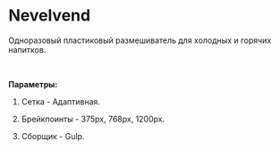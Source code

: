 # Nevelvend
Одноразовый пластиковый размешиватель для холодных и горячих напитков.

<br>

<b>Параметры:</b>

1) Сетка - Адаптивная.

2) Брейкпоинты - 375px, 768px, 1200px.

3) Сборщик - Gulp.
